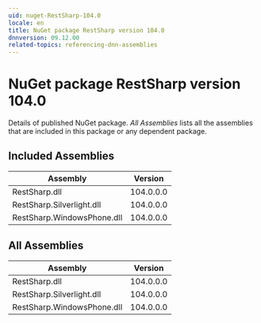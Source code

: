 ```yaml
---
uid: nuget-RestSharp-104.0
locale: en
title: NuGet package RestSharp version 104.0
dnnversion: 09.12.00
related-topics: referencing-dnn-assemblies
---
```


# NuGet package RestSharp version 104.0
Details of published NuGet package.
*All Assemblies* lists all the assemblies that are included in this package or any dependent package.

## Included Assemblies

|Assembly|Version|
|---|---|
|RestSharp.dll|104.0.0.0|
|RestSharp.Silverlight.dll|104.0.0.0|
|RestSharp.WindowsPhone.dll|104.0.0.0|

## All Assemblies

|Assembly|Version|
|---|---|
|RestSharp.dll|104.0.0.0|
|RestSharp.Silverlight.dll|104.0.0.0|
|RestSharp.WindowsPhone.dll|104.0.0.0|


